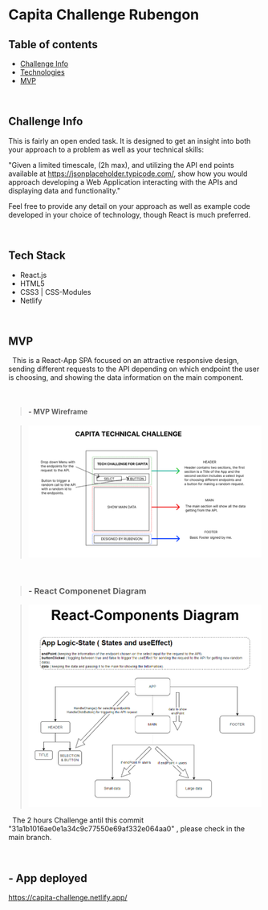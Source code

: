 # Capita Challenge Rubengon

## Table of contents
* [Challenge Info](#challenge-info)
* [Technologies](#tech-stack)
* [MVP](#mvp)

&nbsp;
## Challenge Info

This is fairly an open ended task. It is designed to get an insight into both your approach to a problem as well as your technical skills:

"Given a limited timescale, (2h max), and utilizing the API end points available at https://jsonplaceholder.typicode.com/, show how you would approach developing a Web Application interacting with the APIs and displaying data and functionality."

Feel free to provide any detail on your approach as well as example code developed in your choice of technology, though React is much preferred.

&nbsp;
## Tech Stack

* React.js
* HTML5
* CSS3 | CSS-Modules
* Netlify

&nbsp;
## MVP

&nbsp;
This is a React-App SPA focused on an attractive responsive design, sending different requests to the API depending on which endpoint the user is choosing, and showing the data information on the main component. 

&nbsp;
>#### - MVP Wireframe

>![Wireframe](/src/Images/Planning/Wireframe.PNG)

&nbsp;
>### - React Componenet Diagram

>![React Diagram](/src/Images/Planning/React-Components%20Diagram.PNG)

&nbsp;
The 2 hours Challenge antil this commit "31a1b1016ae0e1a34c9c77550e69af332e064aa0" , please check in the main branch. 

&nbsp;
## - App deployed
https://capita-challenge.netlify.app/
